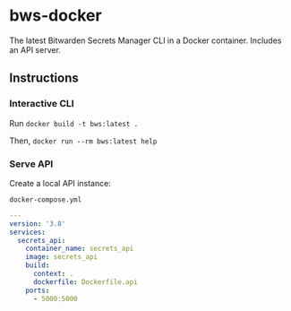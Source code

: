 # bws-docker
The latest Bitwarden Secrets Manager CLI in a Docker container. Includes an API server.

## Instructions
### Interactive CLI
Run `docker build -t bws:latest .`

Then, `docker run --rm bws:latest help`

### Serve API
Create a local API instance:

`docker-compose.yml`
```yaml
---
version: '3.8'
services:
  secrets_api:
    container_name: secrets_api
    image: secrets_api
    build:
      context: .
      dockerfile: Dockerfile.api
    ports:
      - 5000:5000
```